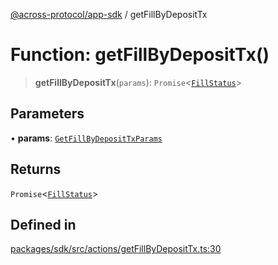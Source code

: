 [@across-protocol/app-sdk](../README.md) / getFillByDepositTx

# Function: getFillByDepositTx()

> **getFillByDepositTx**(`params`): `Promise`\<[`FillStatus`](../type-aliases/FillStatus.md)\>

## Parameters

• **params**: [`GetFillByDepositTxParams`](../type-aliases/GetFillByDepositTxParams.md)

## Returns

`Promise`\<[`FillStatus`](../type-aliases/FillStatus.md)\>

## Defined in

[packages/sdk/src/actions/getFillByDepositTx.ts:30](https://github.com/across-protocol/toolkit/blob/fa61c35c7597804e093096de254dbc326f096003/packages/sdk/src/actions/getFillByDepositTx.ts#L30)
